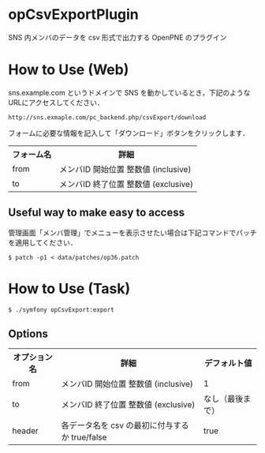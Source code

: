 opCsvExportPlugin
=================

SNS 内メンバのデータを csv 形式で出力する OpenPNE のプラグイン

# How to Use (Web)

sns.example.com というドメインで SNS を動かしているとき，下記のようなURLにアクセスしてください．

    http://sns.exmaple.com/pc_backend.php/csvExport/download

フォームに必要な情報を記入して「ダウンロード」ボタンをクリックします．

<table>
<tr>
<th>フォーム名</th><th>詳細</th>
</tr>
<tr>
<td>from</td><td>メンバID 開始位置 整数値 (inclusive)</td>
</tr>
<tr>
<td>to</td><td>メンバID 終了位置 整数値 (exclusive)</td>
</tr>
</table>


## Useful way to make easy to access

管理画面「メンバ管理」でメニューを表示させたい場合は下記コマンドでパッチを適用してください．

    $ patch -p1 < data/patches/op36.patch

# How to Use (Task)

    $ ./symfony opCsvExport:export

## Options

<table>
<tr>
<th>オプション名</th><th>詳細</th><th>デフォルト値</th>
</tr>
<tr>
<td>from</td><td>メンバID 開始位置 整数値 (inclusive)</td><td>1</td>
</tr>
<tr>
<td>to</td><td>メンバID 終了位置 整数値 (exclusive)</td><td>なし（最後まで）</td>
</tr>
<tr>
<td>header</td><td>各データ名を csv の最初に付与するか true/false </td><td>true</td>
</tr>
</table>
